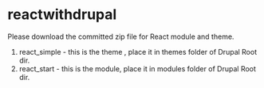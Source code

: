 # reactwithdrupal

Please download the committed zip file for React module and theme.

1. react_simple - this is the theme , place it in themes folder of Drupal Root dir.
2. react_start - this is the module, place it in modules folder of Drupal Root dir.

